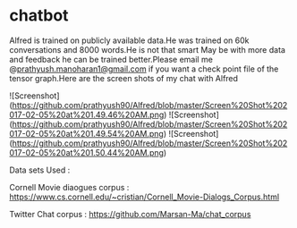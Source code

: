 # chatbot

Alfred is trained on publicly available data.He was trained on 60k conversations and 8000 words.He is not that smart May be with more data and feedback he can be trained better.Please email me @prathyush.manoharan1@gmail.com if you want a check point file of the tensor graph.Here are the screen shots of my chat with Alfred

![Screenshot] (https://github.com/prathyush90/Alfred/blob/master/Screen%20Shot%202017-02-05%20at%201.49.46%20AM.png)
![Screenshot] (https://github.com/prathyush90/Alfred/blob/master/Screen%20Shot%202017-02-05%20at%201.49.54%20AM.png)
![Screenshot] (https://github.com/prathyush90/Alfred/blob/master/Screen%20Shot%202017-02-05%20at%201.50.44%20AM.png)



Data sets Used :


Cornell Movie diaogues corpus : https://www.cs.cornell.edu/~cristian/Cornell_Movie-Dialogs_Corpus.html


Twitter Chat corpus           : https://github.com/Marsan-Ma/chat_corpus   
